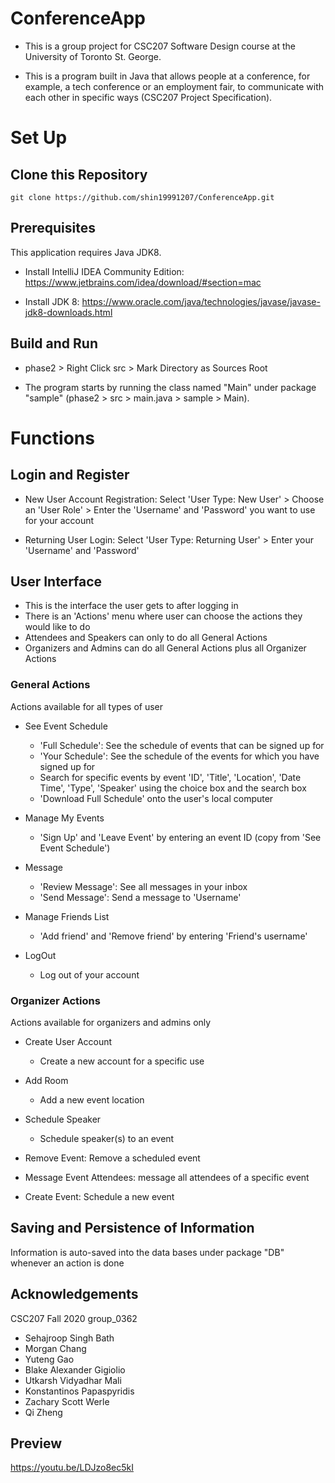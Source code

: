 # ConferenceApp
- This is a group project for CSC207 Software Design course at the University of Toronto St. George.

- This is a program built in Java that allows people at a conference, for example, a tech conference or an employment fair, to communicate with each other in specific ways (CSC207 Project Specification). 

# Set Up

## Clone this Repository
`git clone https://github.com/shin19991207/ConferenceApp.git`

## Prerequisites
This application requires Java JDK8.

- Install IntelliJ IDEA Community Edition: https://www.jetbrains.com/idea/download/#section=mac

- Install JDK 8: https://www.oracle.com/java/technologies/javase/javase-jdk8-downloads.html

## Build and Run

- phase2 > Right Click src > Mark Directory as Sources Root

- The program starts by running the class named "Main" under package "sample" (phase2 > src > main.java > sample > Main).

# Functions

## Login and Register

   * New User Account Registration:
     Select 'User Type: New User' > Choose an 'User Role' > Enter the 'Username' and 'Password' you want to use for your account

   * Returning User Login:
     Select 'User Type: Returning User' > Enter your 'Username' and 'Password'


## User Interface

   - This is the interface the user gets to after logging in
   - There is an 'Actions' menu where user can choose the actions they would like to do
   - Attendees and Speakers can only to do all General Actions
   - Organizers and Admins can do all General Actions plus all Organizer Actions

   ### General Actions
   
   Actions available for all types of user

   * See Event Schedule
        - 'Full Schedule': See the schedule of events that can be signed up for
        - 'Your Schedule': See the schedule of the events for which you have signed up for
        - Search for specific events by event 'ID', 'Title', 'Location', 'Date Time', 'Type', 'Speaker' using the choice box and the search box
        - 'Download Full Schedule' onto the user's local computer

   * Manage My Events
        - 'Sign Up' and 'Leave Event' by entering an event ID (copy from 'See Event Schedule')

   * Message
      - 'Review Message': See all messages in your inbox
      - 'Send Message': Send a message to 'Username'

   * Manage Friends List
      - 'Add friend' and 'Remove friend' by entering 'Friend's username'

   * LogOut
      - Log out of your account

   ### Organizer Actions
   Actions available for organizers and admins only

   * Create User Account
      - Create a new account for a specific use

   * Add Room
      - Add a new event location

   * Schedule Speaker
      - Schedule speaker(s) to an event

   * Remove Event: Remove a scheduled event

   * Message Event Attendees: message all attendees of a specific event

   * Create Event: Schedule a new event

## Saving and Persistence of Information

   Information is auto-saved into the data bases under package "DB" whenever an action is done

## Acknowledgements
CSC207 Fall 2020 group_0362
* Sehajroop Singh Bath
* Morgan Chang
* Yuteng Gao
* Blake Alexander Gigiolio
* Utkarsh Vidyadhar Mali
* Konstantinos Papaspyridis
* Zachary Scott Werle
* Qi Zheng

## Preview

https://youtu.be/LDJzo8ec5kI
